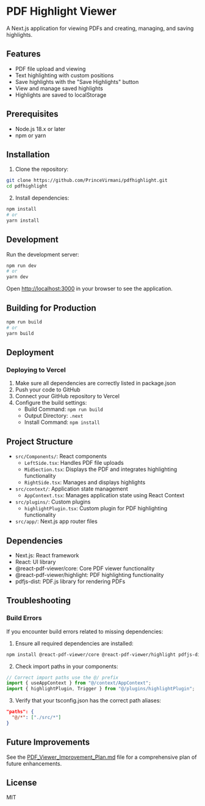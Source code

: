 # PDF Highlight Viewer

A Next.js application for viewing PDFs and creating, managing, and saving highlights.

## Features

- PDF file upload and viewing
- Text highlighting with custom positions
- Save highlights with the "Save Highlights" button
- View and manage saved highlights
- Highlights are saved to localStorage

## Prerequisites

- Node.js 18.x or later
- npm or yarn

## Installation

1. Clone the repository:

```bash
git clone https://github.com/PrinceVirmani/pdfhighlight.git
cd pdfhighlight
```

2. Install dependencies:

```bash
npm install
# or
yarn install
```

## Development

Run the development server:

```bash
npm run dev
# or
yarn dev
```

Open [http://localhost:3000](http://localhost:3000) in your browser to see the application.

## Building for Production

```bash
npm run build
# or
yarn build
```

## Deployment

### Deploying to Vercel

1. Make sure all dependencies are correctly listed in package.json
2. Push your code to GitHub
3. Connect your GitHub repository to Vercel
4. Configure the build settings:
   - Build Command: `npm run build`
   - Output Directory: `.next`
   - Install Command: `npm install`

## Project Structure

- `src/Components/`: React components
  - `LeftSide.tsx`: Handles PDF file uploads
  - `MidSection.tsx`: Displays the PDF and integrates highlighting functionality
  - `RightSide.tsx`: Manages and displays highlights
- `src/context/`: Application state management
  - `AppContext.tsx`: Manages application state using React Context
- `src/plugins/`: Custom plugins
  - `highlightPlugin.tsx`: Custom plugin for PDF highlighting functionality
- `src/app/`: Next.js app router files

## Dependencies

- Next.js: React framework
- React: UI library
- @react-pdf-viewer/core: Core PDF viewer functionality
- @react-pdf-viewer/highlight: PDF highlighting functionality
- pdfjs-dist: PDF.js library for rendering PDFs

## Troubleshooting

### Build Errors

If you encounter build errors related to missing dependencies:

1. Ensure all required dependencies are installed:

```bash
npm install @react-pdf-viewer/core @react-pdf-viewer/highlight pdfjs-dist
```

2. Check import paths in your components:

```typescript
// Correct import paths use the @/ prefix
import { useAppContext } from "@/context/AppContext";
import { highlightPlugin, Trigger } from "@/plugins/highlightPlugin";
```

3. Verify that your tsconfig.json has the correct path aliases:

```json
"paths": {
  "@/*": ["./src/*"]
}
```

## Future Improvements

See the [PDF_Viewer_Improvement_Plan.md](./PDF_Viewer_Improvement_Plan.md) file for a comprehensive plan of future enhancements.

## License

MIT
